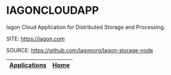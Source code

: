 # IAGONCLOUDAPP
 
 Iagon Cloud Application for Distributed Storage and Processing.
 
 SITE: https://iagon.com

 SOURCE: https://github.com/Iagonorg/Iagon-storage-node

 | [Applications](https://portable-linux-apps.github.io/apps.html) | [Home](https://portable-linux-apps.github.io)
 | --- | --- |
